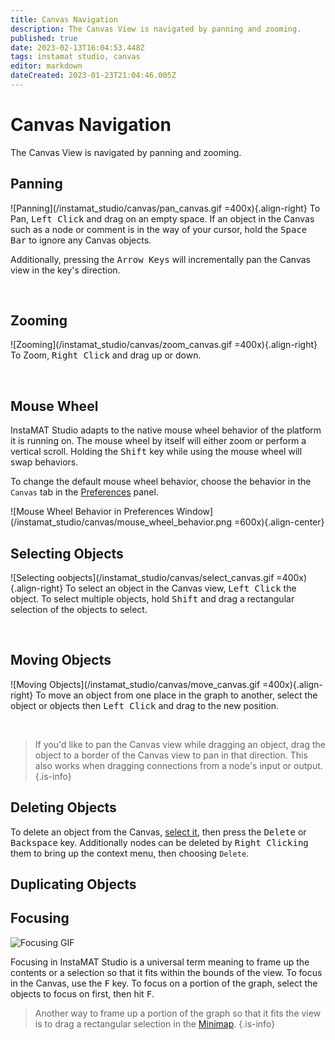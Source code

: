 ```yaml
---
title: Canvas Navigation
description: The Canvas View is navigated by panning and zooming.
published: true
date: 2023-02-13T16:04:53.448Z
tags: instamat studio, canvas
editor: markdown
dateCreated: 2023-01-23T21:04:46.005Z
---
```


# Canvas Navigation

The Canvas View is navigated by panning and zooming.

## Panning

![Panning](/instamat_studio/canvas/pan_canvas.gif =400x){.align-right} To Pan, <kbd>Left Click</kbd> and drag on an empty space. If an object in the Canvas such as a node or comment is in the way of your cursor, hold the <kbd>Space Bar</kbd> to ignore any Canvas objects. 

Additionally, pressing the <kbd>Arrow Keys</kbd> will incrementally pan the Canvas view in the key's direction.

<br style="clear: right;"/>

## Zooming

![Zooming](/instamat_studio/canvas/zoom_canvas.gif =400x){.align-right} To Zoom, <kbd>Right Click</kbd> and drag up or down.

<br style="clear: right;"/>

## Mouse Wheel

InstaMAT Studio adapts to the native mouse wheel behavior of the platform it is running on. The mouse wheel by itself will either zoom or perform a vertical scroll. Holding the <kbd>Shift</kbd> key while using the mouse wheel will swap behaviors.

To change the default mouse wheel behavior, choose the behavior in the `Canvas` tab in the <a href="">Preferences</a> panel.

![Mouse Wheel Behavior in Preferences Window](/instamat_studio/canvas/mouse_wheel_behavior.png =600x){.align-center}

<!-- Image to be updated once translation keys are removed from current build. -->

## Selecting Objects

![Selecting oobjects](/instamat_studio/canvas/select_canvas.gif =400x){.align-right} To select an object in the Canvas view, <kbd>Left Click</kbd> the object. To select multiple objects, hold <kbd>Shift</kbd> and drag a rectangular selection of the objects to select.

<br style="clear: right;"/>

## Moving Objects

![Moving Objects](/instamat_studio/canvas/move_canvas.gif =400x){.align-right} To move an object from one place in the graph to another, select the object or objects then <kbd>Left Click</kbd> and drag to the new position.

<br style="clear: right;"/>

> If you'd like to pan the Canvas view while dragging an object, drag the object to a border of the Canvas view to pan in that direction. This also works when dragging connections from a node's input or output.
{.is-info}

## Deleting Objects

To delete an object from the Canvas, [select it](#selecting-objects), then press the <kbd>Delete</kbd> or <kbd>Backspace</kbd> key. Additionally nodes can be deleted by <kbd>Right Clicking</kbd> them to bring up the context menu, then choosing `Delete`.

## Duplicating Objects

## Focusing

![Focusing GIF]()

Focusing in InstaMAT Studio is a universal term meaning to frame up the contents or a selection so that it fits within the bounds of the view. To focus in the Canvas, use the <kbd>F</kbd> key. To focus on a portion of the graph, select the objects to focus on first, then hit <kbd>F</kbd>.

> Another way to frame up a portion of the graph so that it fits the view is to drag a rectangular selection in the <a href="">Minimap</a>.
{.is-info}